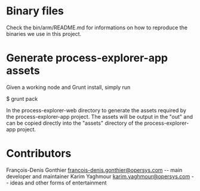 # Binary files

Check the bin/arm/README.md for informations on how to reproduce the binaries
we use in this project.

# Generate process-explorer-app assets

Given a working node and Grunt install, simply run

$ grunt pack

In the process-explorer-web directory to generate the assets required by
the process-explorer-app project. The assets will be output in the "out"
and can be copied directly into the "assets" directory of the process-explorer-app
project.

# Contributors

François-Denis Gonthier francois-denis.gonthier@opersys.com -- main developer and maintainer
Karim Yaghmour karim.yaghmour@opersys.com -- ideas and other forms of entertainment
